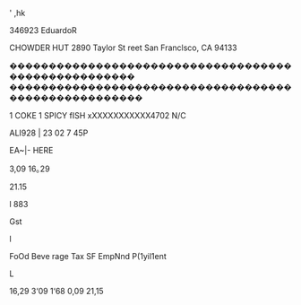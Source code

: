 ' ,hk

346923 EduardoR

CHOWDER HUT
2890 Taylor St reet
San Franclsco, CA 94133

����������������������������������������������������
�����������������������������������������������������

1 COKE
1 SPICY fISH
xXXXXXXXXXXX4702
N/C

ALI928 | 23 02 7 45P

EA~|- HERE

3,09
16｡29

21.15

l 883

Gst

l

FoOd
Beve rage
Tax
SF EmpNnd
P(1yil1ent

L

16,29
3‘09
1‘68
0,09
21,15

